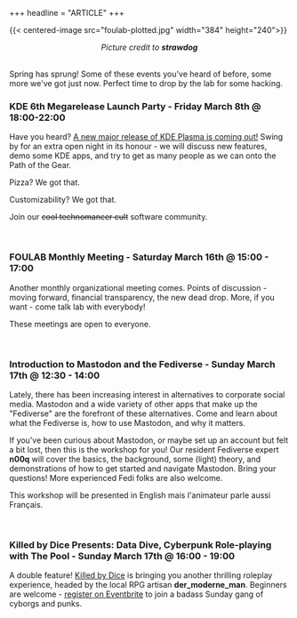 +++
headline = "ARTICLE"
+++

{{< centered-image src="foulab-plotted.jpg" width="384" height="240">}}

<center><i>Picture credit to <b>strawdog</b></i></center>

<br/>

Spring has sprung! Some of these events you've heard of before, some more we've got just now. Perfect time to drop by the lab for some hacking.

### KDE 6th Megarelease Launch Party - Friday March 8th @ 18:00-22:00

Have you heard? [A new major release of KDE Plasma is coming out!](https://kde.org/announcements/megarelease/6/rc2/) Swing by for an extra open night in its honour - we will discuss new features, demo some KDE apps, and try to get as many people as we can onto the Path of the Gear.

Pizza? We got that.

Customizability? We got that.

Join our ~~cool technomancer cult~~ software community.

<br/>

### FOULAB Monthly Meeting - Saturday March 16th @ 15:00 - 17:00

Another monthly organizational meeting comes. Points of discussion - moving forward, financial transparency, the new dead drop. More, if you want - come talk lab with everybody!

These meetings are open to everyone.

<br/>

### Introduction to Mastodon and the Fediverse - Sunday March 17th @ 12:30 - 14:00

Lately, there has been increasing interest in alternatives to corporate social media. Mastodon and a wide variety of other apps that make up the "Fediverse" are the forefront of these alternatives. Come and learn about what the Fediverse is, how to use Mastodon, and why it matters.

If you've been curious about Mastodon, or maybe set up an account but felt a bit lost, then this is the workshop for you! Our resident Fediverse expert **n00q** will cover the basics, the background, some (light) theory, and demonstrations of how to get started and navigate Mastodon. Bring your questions! More experienced Fedi folks are also welcome.

This workshop will be presented in English mais l'animateur parle aussi Français.

<br/>

### Killed by Dice Presents: Data Dive, Cyberpunk Role-playing with The Pool - Sunday March 17th @ 16:00 - 19:00

A double feature! [Killed by Dice](https://killedbydice.com) is bringing you another thrilling roleplay experience, headed by the local RPG artisan **der_moderne_man**. Beginners are welcome - [register on Eventbrite](https://www.eventbrite.com/e/data-dive-cyberpunk-role-playing-with-the-pool-tickets-853268538167) to join a badass Sunday gang of cyborgs and punks.

